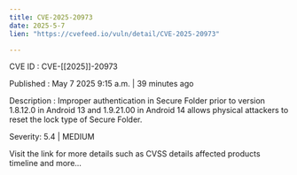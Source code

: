 ```yaml
---
title: CVE-2025-20973
date: 2025-5-7
lien: "https://cvefeed.io/vuln/detail/CVE-2025-20973"

---
```


CVE ID : CVE-[[2025]]-20973

Published :  May 7
2025
9:15 a.m. | 39 minutes ago

Description : Improper authentication in Secure Folder prior to version 1.8.12.0 in Android 13
and 1.9.21.00 in Android 14 allows physical attackers to reset the lock type of Secure Folder.

Severity: 5.4 | MEDIUM

Visit the link for more details
such as CVSS details
affected products
timeline
and more...
